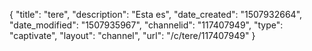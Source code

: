 {
    "title": "tere",
    "description": "Esta es",
    "date_created": "1507932664",
    "date_modified": "1507935967",
    "channelid": "117407949",
    "type": "captivate",
    "layout": "channel",
    "url": "\/c\/tere\/117407949"
}